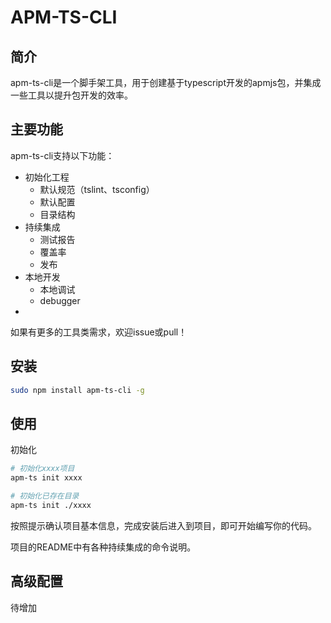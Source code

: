 # APM-TS-CLI

## 简介

apm-ts-cli是一个脚手架工具，用于创建基于typescript开发的apmjs包，并集成一些工具以提升包开发的效率。


## 主要功能

apm-ts-cli支持以下功能：

- 初始化工程
  - 默认规范（tslint、tsconfig）
  - 默认配置
  - 目录结构
- 持续集成
  - 测试报告
  - 覆盖率
  - 发布
- 本地开发
  - 本地调试
  - debugger
- 

如果有更多的工具类需求，欢迎issue或pull！

## 安装

```bash
sudo npm install apm-ts-cli -g
```

## 使用

初始化

```bash
# 初始化xxxx项目
apm-ts init xxxx

# 初始化已存在目录
apm-ts init ./xxxx
```


按照提示确认项目基本信息，完成安装后进入到项目，即可开始编写你的代码。

项目的README中有各种持续集成的命令说明。

## 高级配置

待增加


